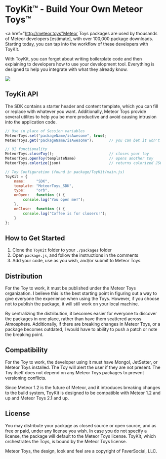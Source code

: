 ToyKit™ - Build Your Own Meteor Toys™
=====================================

<a href="http://meteor.toys"Meteor Toys</a> packages are used by thousands of Meteor developers [estimate], with over 100,000 package downloads. Starting today, you can tap into the workflow of these developers with ToyKit. 

With ToyKit, you can forget about writing boilerplate code and then explaining to developers how to use your development tool. Everything is designed to help you integrate with what they already know.

<img src="http://meteor.toys/sdk.gif">

## ToyKit API

The SDK contains a starter header and content template, which you can fill or replace with whatever you want. Additionally, Meteor Toys provide several utilites to help you be more productive and avoid causing intrusion into the application code.

```javascript
// Use in place of Session variables
MeteorToys.set("packageName/isAwesome", true);
MeteorToys.get("packageName/isAwesome");       // you can bet it won't be false

// UI functionality
MeteorToys.closeToy();                         // closes your toy
MeteorToys.openToy(templateName)               // opens another toy
MeteorToys.colorize(json)	                   // returns colorized JSON

// Toy Configuration (found in package/ToyKit/main.js)
ToyKit = {
	name:     "SDK",
	template: "MeteorToys_SDK",
	type:     "orb",
	onOpen:   function () {
	    console.log("You open me!");
	},
	onClose:  function () {
	    console.log("Coffee is for closers!");
	}
};
```

## How to Get Started

1. Clone the `ToyKit` folder to your `./packages` folder
2. Open `package.js`, and follow the instructions in the comments
3. Add your code, use as you wish, and/or submit to Meteor Toys

## Distribution

For the Toy to work, it must be published under the Meteor Toys organization. I believe this is the best starting point in figuring out a way to give everyone the experience when using the Toys. However, if you choose not to publish the package, it will still work on your local machine. 

By centralizing the distribution, it becomes easier for everyone to discover the packages in one place, rather than have them scattered across Atmosphere. Additionally, if there are breaking changes in Meteor Toys, or a package becomes outdated, I would have to ability to push a patch or note the breaking point.

## Compatibility

For the Toy to work, the developer using it must have Mongol, JetSetter, or Meteor Toys installed. The Toy will alert the user if they are not present. The Toy itself does not depend on any Meteor Toys packages to prevent versioning conflicts.

Since Meteor 1.2 is the future of Meteor, and it introduces breaking changes to the build system, ToyKit is designed to be compatible with Meteor 1.2 and up and Meteor Toys 2.1 and up.

## License

You may distribute your package as closed source or open source, and as free or paid, under any license you wish. In case you do not specify a license, the package will default to the Meteor Toys license. ToyKit, which orchestrates the Toys, is bound by the Meteor Toys license. 

Meteor Toys, the design, look and feel are a copyright of FaverSocial, LLC. 